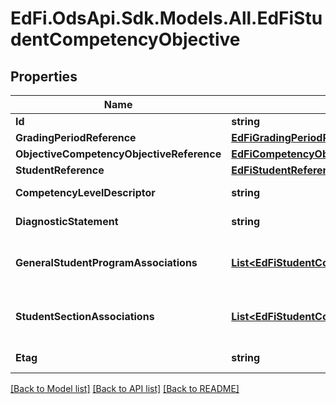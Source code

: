 # EdFi.OdsApi.Sdk.Models.All.EdFiStudentCompetencyObjective
## Properties

Name | Type | Description | Notes
------------ | ------------- | ------------- | -------------
**Id** | **string** |  | 
**GradingPeriodReference** | [**EdFiGradingPeriodReference**](EdFiGradingPeriodReference.md) |  | 
**ObjectiveCompetencyObjectiveReference** | [**EdFiCompetencyObjectiveReference**](EdFiCompetencyObjectiveReference.md) |  | 
**StudentReference** | [**EdFiStudentReference**](EdFiStudentReference.md) |  | 
**CompetencyLevelDescriptor** | **string** | The CompetencyLevel assessed for the student for the referenced LearningObjective. | 
**DiagnosticStatement** | **string** | A statement provided by the teacher that provides information in addition to the grade or assessment score. | [optional] 
**GeneralStudentProgramAssociations** | [**List&lt;EdFiStudentCompetencyObjectiveGeneralStudentProgramAssociation&gt;**](EdFiStudentCompetencyObjectiveGeneralStudentProgramAssociation.md) | An unordered collection of studentCompetencyObjectiveGeneralStudentProgramAssociations. Relates the Student and Program associated with the CompetencyObjective. | [optional] 
**StudentSectionAssociations** | [**List&lt;EdFiStudentCompetencyObjectiveStudentSectionAssociation&gt;**](EdFiStudentCompetencyObjectiveStudentSectionAssociation.md) | An unordered collection of studentCompetencyObjectiveStudentSectionAssociations. Relates the Student and Section associated with the CompetencyObjective. | [optional] 
**Etag** | **string** | A unique system-generated value that identifies the version of the resource. | [optional] 

[[Back to Model list]](../README.md#documentation-for-models) [[Back to API list]](../README.md#documentation-for-api-endpoints) [[Back to README]](../README.md)

